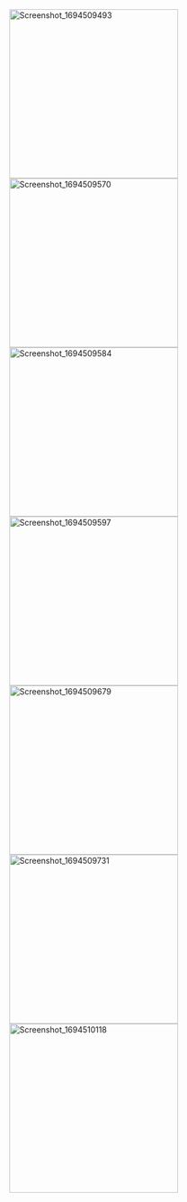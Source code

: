<img src="https://github.com/omersungur/AndroidBootcamp-Techcareer/assets/70448538/a4629a5e-4be9-417e-80d3-6276e372d3d0" alt="Screenshot_1694509493" width="300">

<img src="https://github.com/omersungur/AndroidBootcamp-Techcareer/assets/70448538/891064e8-f2cd-463b-aa18-1e32346d92a4" alt="Screenshot_1694509570" width="300">

<img src="https://github.com/omersungur/AndroidBootcamp-Techcareer/assets/70448538/98e10148-3fec-4d20-8eb6-71f3513c17bd" alt="Screenshot_1694509584" width="300">

<img src="https://github.com/omersungur/AndroidBootcamp-Techcareer/assets/70448538/dbccb4ed-e542-4179-8d1b-73728857b712" alt="Screenshot_1694509597" width="300">

<img src="https://github.com/omersungur/AndroidBootcamp-Techcareer/assets/70448538/0c7faf1c-354e-4fb5-af12-a4408b27c168" alt="Screenshot_1694509679" width="300">

<img src="https://github.com/omersungur/AndroidBootcamp-Techcareer/assets/70448538/37c995e8-4a55-4f24-a3ba-e9fcbaf31894" alt="Screenshot_1694509731" width="300">

<img src="https://github.com/omersungur/AndroidBootcamp-Techcareer/assets/70448538/c64169af-ea28-4eb4-9fc6-60ef1676e05a" alt="Screenshot_1694510118" width="300">
